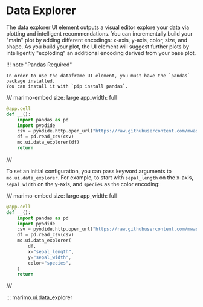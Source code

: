 # Data Explorer

The data explorer UI element outputs a visual editor explore your data via plotting and intelligent recommendations. You can incrementally build your "main" plot by adding different encodings: x-axis, y-axis, color, size, and shape. As you build your plot, the UI element will suggest further plots by intelligently "exploding" an additional encoding derived from your base plot.

!!! note "Pandas Required"

    In order to use the dataframe UI element, you must have the `pandas` package installed.
    You can install it with `pip install pandas`.

/// marimo-embed
    size: large
    app_width: full

```python
@app.cell
def __():
    import pandas as pd
    import pyodide
    csv = pyodide.http.open_url("https://raw.githubusercontent.com/mwaskom/seaborn-data/master/iris.csv")
    df = pd.read_csv(csv)
    mo.ui.data_explorer(df)
    return
```

///

To set an initial configuration, you can pass keyword arguments to `mo.ui.data_explorer`. For example, to start with `sepal_length` on the x-axis, `sepal_width` on the y-axis, and `species` as the color encoding:

/// marimo-embed
    size: large
    app_width: full

```python
@app.cell
def __():
    import pandas as pd
    import pyodide
    csv = pyodide.http.open_url("https://raw.githubusercontent.com/mwaskom/seaborn-data/master/iris.csv")
    df = pd.read_csv(csv)
    mo.ui.data_explorer(
        df,
        x="sepal_length",
        y="sepal_width",
        color="species",
    )
    return
```

///

::: marimo.ui.data_explorer
